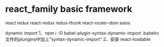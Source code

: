 # react_family basic framework

react redux react-redux redux-thunk react-router-dom asios

dynamic import
1、npm i -D babel-plugin-syntax-dynamic-import .babelrc文件的plungins中加上"syntax-dynamic-import"
2、安装 react-loadable

